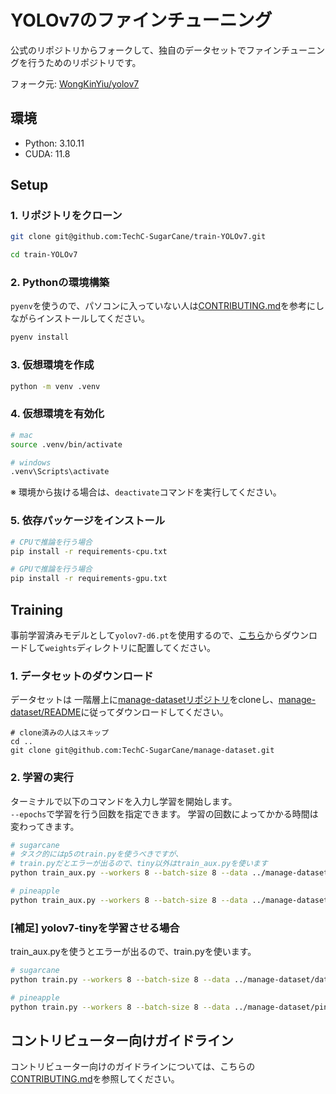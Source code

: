 # YOLOv7のファインチューニング

公式のリポジトリからフォークして、独自のデータセットでファインチューニングを行うためのリポジトリです。

フォーク元: [WongKinYiu/yolov7](https://github.com/WongKinYiu/yolov7)

## 環境

- Python: 3.10.11
- CUDA: 11.8

## Setup

### 1. リポジトリをクローン

```sh
git clone git@github.com:TechC-SugarCane/train-YOLOv7.git

cd train-YOLOv7
```

### 2. Pythonの環境構築

`pyenv`を使うので、パソコンに入っていない人は[CONTRIBUTING.md](https://github.com/TechC-SugarCane/.github/blob/main/CONTRIBUTING.md#pyenv-pyenv-win-%E3%81%AE%E3%82%A4%E3%83%B3%E3%82%B9%E3%83%88%E3%83%BC%E3%83%AB)を参考にしながらインストールしてください。

```bash
pyenv install
```

### 3. 仮想環境を作成

```bash
python -m venv .venv
```

### 4. 仮想環境を有効化

```bash
# mac
source .venv/bin/activate

# windows
.venv\Scripts\activate
```

※ 環境から抜ける場合は、`deactivate`コマンドを実行してください。

### 5. 依存パッケージをインストール

```bash
# CPUで推論を行う場合
pip install -r requirements-cpu.txt

# GPUで推論を行う場合
pip install -r requirements-gpu.txt
```

## Training

事前学習済みモデルとして`yolov7-d6.pt`を使用するので、[こちら](https://github.com/WongKinYiu/yolov7/releases/download/v0.1/yolov7-d6.pt)からダウンロードして`weights`ディレクトリに配置してください。

### 1. データセットのダウンロード

データセットは 一階層上に[manage-datasetリポジトリ](https://github.com/TechC-SugarCane/manage-dataset)をcloneし、[manage-dataset/README](https://github.com/TechC-SugarCane/manage-dataset/blob/main/README.md)に従ってダウンロードしてください。

```shell
# clone済みの人はスキップ
cd ..
git clone git@github.com:TechC-SugarCane/manage-dataset.git
```

### 2. 学習の実行

ターミナルで以下のコマンドを入力し学習を開始します。<br>
`--epochs`で学習を行う回数を指定できます。
学習の回数によってかかる時間は変わってきます。

```sh
# sugarcane
# タスク的にはp5のtrain.pyを使うべきですが、
# train.pyだとエラーが出るので、tiny以外はtrain_aux.pyを使います
python train_aux.py --workers 8 --batch-size 8 --data ../manage-dataset/datasets/sugarcane/data.yaml --cfg cfg/training/yolov7-d6.yaml --weights weights/yolov7-d6.pt --name yolov7-d6-sugarcane --hyp data/hyp.scratch.sugarcane.yaml --epochs 250 --device 0

# pineapple
python train_aux.py --workers 8 --batch-size 8 --data ../manage-dataset/pineapple/data.yaml --cfg cfg/training/yolov7-d6.yaml --weights weights/yolov7-d6.pt --name yolov7-d6-pineapple --hyp data/hyp.scratch.pineapple.yaml --epochs 250 --device 0
```

### [補足] yolov7-tinyを学習させる場合

train_aux.pyを使うとエラーが出るので、train.pyを使います。

```sh
# sugarcane
python train.py --workers 8 --batch-size 8 --data ../manage-dataset/datasets/sugarcane/data.yaml --cfg cfg/training/yolov7-tiny.yaml --weights weights/yolov7-tiny.pt --name yolov7-tiny-sugarcane --hyp data/hyp.scratch.sugarcane.yaml --epochs 250 --device 0

# pineapple
python train.py --workers 8 --batch-size 8 --data ../manage-dataset/pineapple/data.yaml --cfg cfg/training/yolov7-tiny.yaml --weights weights/yolov7-tiny.pt --name yolov7-tiny-pineapple --hyp data/hyp.scratch.pineapple.yaml --epochs 250 --device 0
```

## コントリビューター向けガイドライン

コントリビューター向けのガイドラインについては、こちらの[CONTRIBUTING.md](https://github.com/TechC-SugarCane/.github/blob/main/CONTRIBUTING.md)を参照してください。
